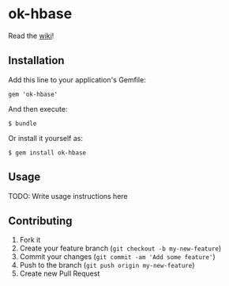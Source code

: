 # ok-hbase

Read the [wiki](https://github.com/okcwest-projects/ok-hbase/wiki)!

## Installation

Add this line to your application's Gemfile:

    gem 'ok-hbase'

And then execute:

    $ bundle

Or install it yourself as:

    $ gem install ok-hbase

## Usage

TODO: Write usage instructions here

## Contributing

1. Fork it
2. Create your feature branch (`git checkout -b my-new-feature`)
3. Commit your changes (`git commit -am 'Add some feature'`)
4. Push to the branch (`git push origin my-new-feature`)
5. Create new Pull Request
